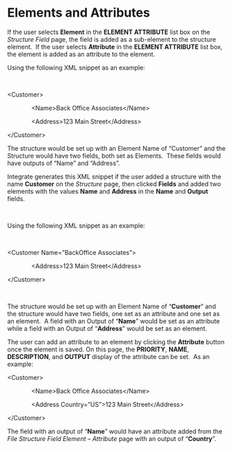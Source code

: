 # Elements and Attributes

If the user selects **Element** in the **ELEMENT ATTRIBUTE** list box on
the *Structure Field* page, the field is added as a sub-element to the
structure element.  If the user selects **Attribute** in the **ELEMENT
ATTRIBUTE** list box, the element is added as an attribute to the
element. 

Using the following XML snippet as an example:

 

\<Customer\>

              \<Name\>Back Office Associates\</Name\>

              \<Address\>123 Main Street\</Address\>

\</Customer\>

The structure would be set up with an Element Name of “Customer” and the
Structure would have two fields, both set as Elements.  These fields
would have outputs of “Name” and “Address”.

Integrate generates this XML snippet if the user added a structure with
the name **Customer** on the *Structure* page, then clicked **Fields**
and added two elements with the values **Name** and **Address** in the
**Name** and **Output** fields.

 

Using the following XML snippet as an example:

 

\<Customer Name=”BackOffice Associates”\>

              \<Address\>123 Main Street\</Address\>

\</Customer\>

 

The structure would be set up with an Element Name of “**Customer**” and
the structure would have two fields, one set as an attribute and one set
as an element.  A field with an Output of “**Name**” would be set as an
attribute while a field with an Output of “**Address**” would be set as
an element. 

The user can add an attribute to an element by clicking the
**Attribute** button once the element is saved. On this page, the
**PRIORITY**, **NAME**, **DESCRIPTION**, and **OUTPUT** display of the
attribute can be set.  As an example:

\<Customer\>

              \<Name\>Back Office Associates\</Name\>

              \<Address Country=”US”\>123 Main Street\</Address\>

\</Customer\>

The field with an output of “**Name**” would have an attribute added
from the *File Structure Field Element – Attribute* page with an output
of “**Country**”.

